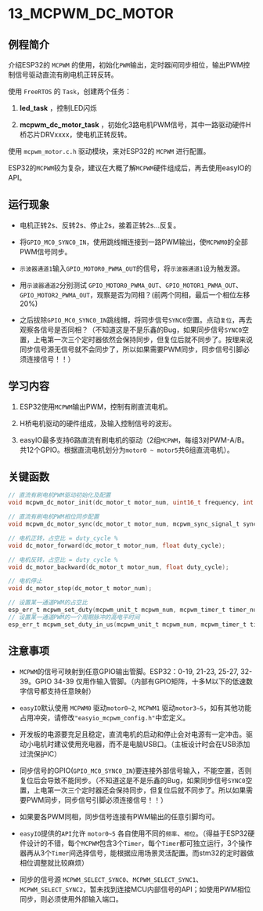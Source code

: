 # 13_MCPWM_DC_MOTOR

## 例程简介

介绍ESP32的 `MCPWM` 的使用，初始化`PWM`输出，定时器间同步相位，输出PWM控制信号驱动直流有刷电机正转反转。

使用 `FreeRTOS` 的 `Task`，创建两个任务：

1. **led_task** ，控制LED闪烁

2. **mcpwm_dc_motor_task** ，初始化3路电机PWM信号，其中一路驱动硬件H桥芯片DRVxxxx，使电机正转反转。

使用 `mcpwm_motor.c.h` 驱动模块，来对ESP32的 `MCPWM` 进行配置。

ESP32的`MCPWM`较为复杂，建议在大概了解`MCPWM`硬件组成后，再去使用easyIO的API。


## 运行现象

- 电机正转2s、反转2s、停止2s，接着正转2s...反复。

- 将`GPIO_MC0_SYNC0_IN`，使用跳线帽连接到一路PWM输出，使`MCPWM0`的全部PWM信号同步。

- `示波器通道1`输入`GPIO_MOTOR0_PWMA_OUT`的信号，将`示波器通道1`设为触发源。

- 用`示波器通道2`分别测试 `GPIO_MOTOR0_PWMA_OUT`、`GPIO_MOTOR1_PWMA_OUT`、`GPIO_MOTOR2_PWMA_OUT`，观察是否为同相？(前两个同相，最后一个相位左移20%)

* 之后拔除`GPIO_MC0_SYNC0_IN`跳线帽，将同步信号`SYNC0`空置。点动`复位`，再去观察各信号是否同相？（不知道这是不是乐鑫的Bug，如果同步信号`SYNC0`空置，上电第一次三个定时器依然会保持同步，但复位后就不同步了。按理来说同步信号源无信号就不会同步了，所以如果需要PWM同步，同步信号引脚必须连接信号！！）


## 学习内容

1. ESP32使用`MCPWM`输出PWM，控制有刷直流电机。

2. H桥电机驱动的硬件组成，及输入控制信号的波形。

3. easyIO最多支持6路直流有刷电机的驱动（2组`MCPWM`，每组3对PWM-A/B。共12个GPIO。根据直流电机划分为`motor0 ~ motor5`共6组直流电机）。


## 关键函数

```c
// 直流有刷电机PWM驱动初始化及配置
void mcpwm_dc_motor_init(dc_motor_t motor_num, uint16_t frequency, int PWMxA_gpio_num, int PWMxB_gpio_num);

// 直流有刷电机PWM相位同步配置
void mcpwm_dc_motor_sync(dc_motor_t motor_num, mcpwm_sync_signal_t sync_sig, uint32_t phase_val, int sync_gpio_num);

// 电机正转，占空比 = duty_cycle %
void dc_motor_forward(dc_motor_t motor_num, float duty_cycle);

// 电机反转，占空比 = duty_cycle %
void dc_motor_backward(dc_motor_t motor_num, float duty_cycle);

// 电机停止
void dc_motor_stop(dc_motor_t motor_num);

// 设置某一通道PWM的占空比
esp_err_t mcpwm_set_duty(mcpwm_unit_t mcpwm_num, mcpwm_timer_t timer_num, mcpwm_generator_t gen, float duty);
// 设置某一通道PWM的一个周期脉冲的高电平时间
esp_err_t mcpwm_set_duty_in_us(mcpwm_unit_t mcpwm_num, mcpwm_timer_t timer_num, mcpwm_generator_t gen, uint32_t duty_in_us);
```


## 注意事项

- `MCPWM`的信号可映射到任意GPIO输出管脚。ESP32：0-19, 21-23, 25-27, 32-39。GPIO 34-39 仅用作输入管脚。（内部有GPIO矩阵，十多M以下的低速数字信号都支持任意映射）

- `easyIO`默认使用 `MCPWM0` 驱动`motor0~2`, `MCPWM1` 驱动`motor3~5`，如有其他功能占用冲突，请修改`"easyio_mcpwm_config.h"`中宏定义。

- 开发板的电源要充足且稳定，直流电机的启动和停止会对电源有一定冲击。驱动小电机时建议使用充电器，而不是电脑USB口。（主板设计时会在USB添加过流保护IC）

- 同步信号的GPIO(`GPIO_MC0_SYNC0_IN`)要连接外部信号输入，不能空置，否则复位后会导致不能同步。（不知道这是不是乐鑫的Bug，如果同步信号`SYNC0`空置，上电第一次三个定时器还会保持同步，但复位后就不同步了。所以如果需要PWM同步，同步信号引脚必须连接信号！！）

- 如果要各PWM同相，同步信号连接有PWM输出的任意引脚均可。

- `easyIO`提供的`API`允许 `motor0~5` 各自使用不同的`频率`、`相位`。（得益于ESP32硬件设计的不错，每个`MCPWM`包含3个`Timer`，每个`Timer`都可独立运行，3个操作器再从3个`Timer`间选择信号，能根据应用场景灵活配置。而stm32的定时器做相位调整就比较麻烦）

- 同步的信号源 `MCPWM_SELECT_SYNC0`、`MCPWM_SELECT_SYNC1`、`MCPWM_SELECT_SYNC2`，暂未找到连接MCU内部信号的API；如使用PWM相位同步，则必须使用外部输入端口。